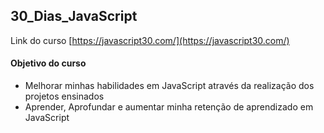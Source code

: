 ## 30_Dias_JavaScript

 Link do curso [https://javascript30.com/](https://javascript30.com/)

#### Objetivo do curso

- Melhorar minhas habilidades em JavaScript através da realização dos projetos ensinados
- Aprender, Aprofundar e  aumentar minha retenção de aprendizado em JavaScript



